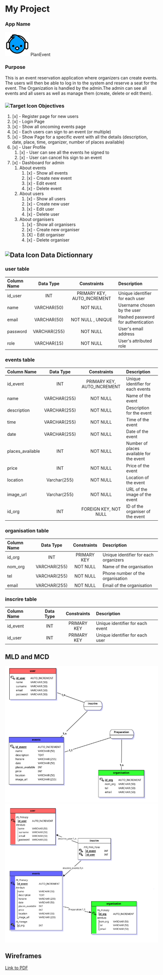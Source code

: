 # My Project

### App Name 
![Project Logo](public/assets/images/bird_logo.svg)
PlanEvent 

### Purpose
This is an event reservation application where organizers can create events. The users will then be able to log in to the system and reserve a seat for the event. The Organization is handled by the admin.The admin can see all events and all users as well as manage them (create, delete or edit them).

### ![Target Icon](https://img.icons8.com/?size=25&id=2_9RfO--FNFv&format=png&color=000000) Objectives

1. [x] - Register page for new users
2. [x] - Login Page
3. [x] - Show all oncoming events page
4. [x] - Each users can sign to an event (or multiple)
5. [x] - Show Page for a specific event with all the details (description, date, place, time, organizer, number of places available)
6. [x] - User Profile
   1. [x] - User can see all the events he signed to
   2. [x] - User can cancel his sign to an event
7. [x] - Dashboard for admin
   1. About events
      1. [x] - Show all events
      2. [x] - Create new event
      3. [x] - Edit event
      4. [x] - Delete event
   2. About users
      1. [x] - Show all users
      2. [x] - Create new user
      3. [x] - Edit user
      4. [x] - Delete user
   3. About organisers
      1. [x] - Show all organisers
      2. [x] - Create new organiser
      3. [X] - Edit organiser
      4. [x] - Delete organiser
   <!-- 4. About Locations
      5. [ ] - Show all locations
      6. [ ] - Create new location -->

<!-- #### Changes to be made
1. [ ] - Order events to not display passed events
2. [ ] - Pagination for admin dashboard when viewing users, organisers, locations and events
3. [x] - Button "book now" only appears when user is logged in
4. [ ] - Add a Hero Section on the main page to welcome new visitors appropriately
5. [ ] - Add a Search input in the admin section for:
   1. [ ] - Searching for a specific user through name or email
   2. [ ] - Searching for a specific event through name or description
6. [ ] - Add a filter for users (to see who's an admin and who's a user)
7. [ ] - Add a filter for events (to see which events are coming soon, which are today, which are past and by category)
8. [ ] - Change the "Edit" and "Delete" Buttons For Users, Organizers and Events
9. [ ] - For the edit Section in users, Change the Input role to a Select with the two options, admin or user.
10. [ ] - Make the UI for admin while viewing an event more user friendly. -->




## ![Data Icon](https://img.icons8.com/?size=25&id=11356&format=png&color=ffffff) Data Dictionnary

### user table
| Column Name  | Data Type | Constraints| Description |
|:-------------|:---------:|:----------:|:------------|
| id_user      | INT       | PRIMARY KEY, AUTO_INCREMENT       |Unique identifier for each user
| name         | VARCHAR(50)| NOT NULL | Username chosen by the user |
| email        | VARCHAR(50)| NOT NULL , UNIQUE       | Hashed password for authentication |
| password     | VARCHAR(255)| NOT NULL        | User's email address |
| role         | VARCHAR(15)| NOT NULL       | User's attributed role |


  ### events table
| Column Name  | Data Type | Constraints| Description |
|:-------------|:---------:|:----------:|:------------|
| id_event     | INT       |PRIMARY KEY, AUTO_INCREMENT |Unique identifier for each events|
|name|VARCHAR(255)|NOT NULL| Name of the event|
|description|VARCHAR(255)|NOT NULL|Description for the event|
|time|VARCHAR(255)|NOT NULL| Time of the event|
|date|VARCHAR(255)|NOT NULL| Date of the event|
|places_available|INT|NOT NULL| Number of places available for the event|
|price|INT|NOT NULL| Price of the event|
|location|Varchar(255)|NOT NULL| Location of the event|
|image_url|Varchar(255)|NOT NULL| URL of the image of the event|
|id_org|INT|FOREIGN KEY, NOT NULL| ID of the organiser of the event|

  ### organisation table
| Column Name  | Data Type | Constraints| Description |
|:-------------|:---------:|:----------:|:------------|
|id_org        |INT        | PRIMARY KEY| Unique identifier for each organizers|
|nom_org       |VARCHAR(255)|NOT NULL | Name of the organisation|
|tel           |VARCHAR(255)|NOT NULL | Phone number of the organisation|
|email         |VARCHAR(255)|NOT NULL | Email of the organisation|

  ### inscrire table
| Column Name  | Data Type | Constraints| Description |
|:-------------|:---------:|:----------:|:------------|
| id_event|INT|PRIMARY KEY| Unique identifier for each event|
|id_user |INT|PRIMARY KEY| Unique identifier for each user|

## MLD and MCD

![MCD](public/assets/images/MCD_PlanEvent.png)
![MLD](public/assets/images/MLD_PlanEvent.png)

## Wireframes
[Link to PDF](Maquettage.pdf)
